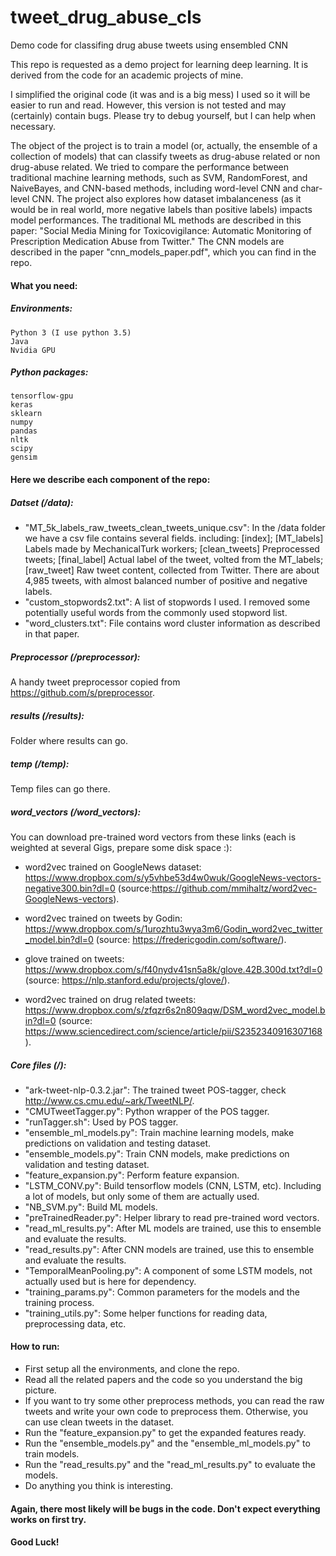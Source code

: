 # tweet_drug_abuse_cls
Demo code for classifing drug abuse tweets using ensembled CNN

This repo is requested as a demo project for learning deep learning. It is derived from the code for an academic projects of mine.

I simplified the original code (it was and is a big mess) I used so it will be easier to run and read. However, this version is not tested and may (certainly) contain bugs. Please try to debug yourself, but I can help when necessary.

The object of the project is to train a model (or, actually, the ensemble of a collection of models) that can classify tweets as drug-abuse related or non drug-abuse related. We tried to compare the performance between traditional machine learning methods, such as SVM, RandomForest, and NaiveBayes, and CNN-based methods, including word-level CNN and char-level CNN. The project also explores how dataset imbalanceness (as it would be in real world, more negative labels than positive labels) impacts model performances. The traditional ML methods are described in this paper: "Social Media Mining for Toxicovigilance: Automatic Monitoring of Prescription Medication Abuse from Twitter." The CNN models are described in the paper "cnn_models_paper.pdf", which you can find in the repo.

#### What you need:
  ##### Environments:
    Python 3 (I use python 3.5)
    Java
    Nvidia GPU
  ##### Python packages:
    tensorflow-gpu
    keras
    sklearn
    numpy
    pandas
    nltk
    scipy
    gensim
    

#### Here we describe each component of the repo:
##### Datset (/data):
  * "MT_5k_labels_raw_tweets_clean_tweets_unique.csv": In the /data folder we have a csv file contains several fields. including: [index]; [MT_labels] Labels made by MechanicalTurk workers; [clean_tweets] Preprocessed tweets; [final_label] Actual label of the tweet, volted from the MT_labels; [raw_tweet] Raw tweet content, collected from Twitter. There are about 4,985 tweets, with almost balanced number of positive and negative labels.
  * "custom_stopwords2.txt": A list of stopwords I used. I removed some potentially useful words from the commonly used stopword list.
  * "word_clusters.txt": File contains word cluster information as described in that paper.
  
##### Preprocessor (/preprocessor):
  A handy tweet preprocessor copied from https://github.com/s/preprocessor.
  
##### results (/results):
  Folder where results can go.
  
##### temp (/temp):
  Temp files can go there.
  
##### word_vectors (/word_vectors):
  You can download pre-trained word vectors from these links (each is weighted at several Gigs, prepare some disk space :):
  
  * word2vec trained on GoogleNews dataset: https://www.dropbox.com/s/y5vhbe53d4w0wuk/GoogleNews-vectors-negative300.bin?dl=0 (source:https://github.com/mmihaltz/word2vec-GoogleNews-vectors).
  
  * word2vec trained on tweets by Godin: https://www.dropbox.com/s/1urozhtu3wya3m6/Godin_word2vec_twitter_model.bin?dl=0 (source: https://fredericgodin.com/software/).
  
  * glove trained on tweets: https://www.dropbox.com/s/f40nydv41sn5a8k/glove.42B.300d.txt?dl=0 (source: https://nlp.stanford.edu/projects/glove/).
  
  * word2vec trained on drug related tweets: https://www.dropbox.com/s/zfqzr6s2n809aqw/DSM_word2vec_model.bin?dl=0 (source: https://www.sciencedirect.com/science/article/pii/S2352340916307168).
    
##### Core files (/):
  * "ark-tweet-nlp-0.3.2.jar": The trained tweet POS-tagger, check http://www.cs.cmu.edu/~ark/TweetNLP/.
  * "CMUTweetTagger.py": Python wrapper of the POS tagger.
  * "runTagger.sh": Used by POS tagger.
  * "ensemble_ml_models.py": Train machine learning models, make predictions on validation and testing dataset.
  * "ensemble_models.py": Train CNN models, make predictions on validation and testing dataset.
  * "feature_expansion.py": Perform feature expansion.
  * "LSTM_CONV.py": Build tensorflow models (CNN, LSTM, etc). Including a lot of models, but only some of them are actually used.
  * "NB_SVM.py": Build ML models.
  * "preTrainedReader.py": Helper library to read pre-trained word vectors.
  * "read_ml_results.py": After ML models are trained, use this to ensemble and evaluate the results.
  * "read_results.py": After CNN models are trained, use this to ensemble and evaluate the results.
  * "TemporalMeanPooling.py": A component of some LSTM models, not actually used but is here for dependency.
  * "training_params.py": Common parameters for the models and the training process.
  * "training_utils.py": Some helper functions for reading data, preprocessing data, etc.

#### How to run:
  * First setup all the environments, and clone the repo. 
  * Read all the related papers and the code so you understand the big picture.
  * If you want to try some other preprocess methods, you can read the raw tweets and write your own code to preprocess them. Otherwise, you can use clean tweets in the dataset.
  * Run the "feature_expansion.py" to get the expanded features ready.
  * Run the "ensemble_models.py" and the "ensemble_ml_models.py" to train models.
  * Run the "read_results.py" and the "read_ml_results.py" to evaluate the models.
  * Do anything you think is interesting.
  
#### Again, there most likely will be bugs in the code. Don't expect everything works on first try.

#### Good Luck!
  
  
